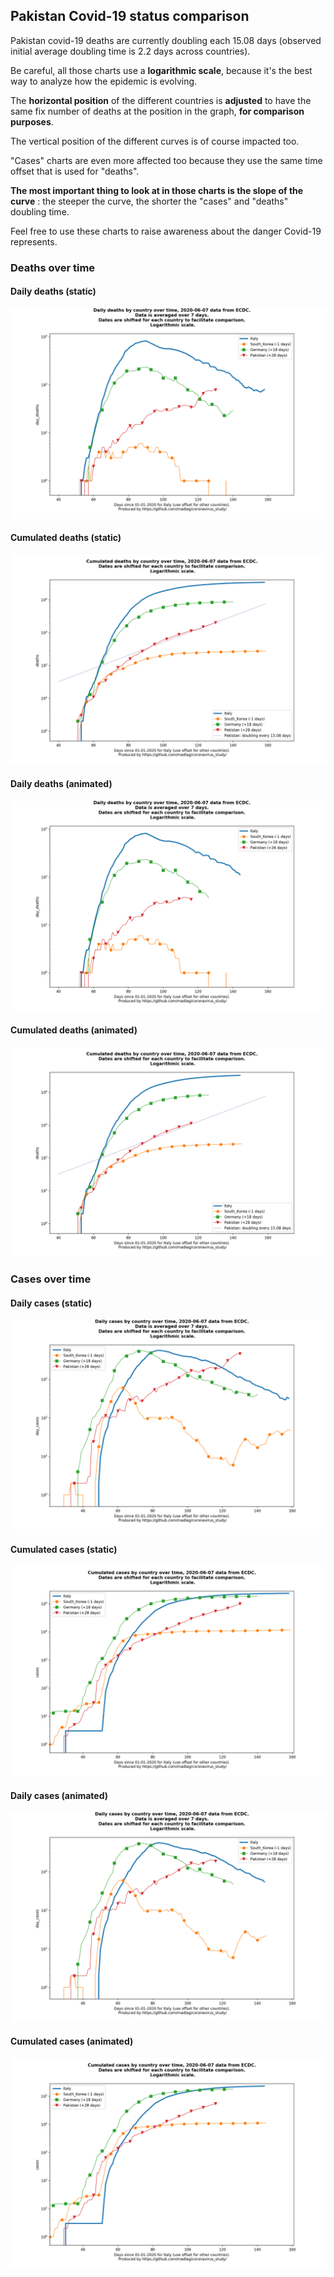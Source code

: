 ## Pakistan Covid-19 status comparison 

Pakistan covid-19 deaths are currently doubling each 15.08 days (observed initial average doubling time is 2.2 days across countries).



Be careful, all those charts use a **logarithmic scale**, because it's the best way to analyze how the epidemic is evolving.
 
The **horizontal position** of the different countries is **adjusted** to have the same fix number of deaths at the position in the graph, **for comparison purposes**.

The vertical position of the different curves is of course impacted too.

"Cases" charts are even more affected too because they use the same time offset that is used for "deaths".

**The most important thing to look at in those charts is the slope of the curve** : the steeper the curve, the shorter the "cases" and "deaths" doubling time.

Feel free to use these charts to raise awareness about the danger Covid-19 represents. 


 
### Deaths over time
 
#### Daily deaths (static)
![Pakistan covid-19 daily deaths static chart](https://raw.githubusercontent.com/madlag/coronavirus_study/master/notebooks/graphs/2020-06-07/countries/Pakistan/2020-06-07_Pakistan_day_deaths.png "Pakistan covid-19 day_deaths static chart")   
 
#### Cumulated deaths (static)
![Pakistan covid-19 cumulated deaths static chart](https://raw.githubusercontent.com/madlag/coronavirus_study/master/notebooks/graphs/2020-06-07/countries/Pakistan/2020-06-07_Pakistan_deaths.png "Pakistan covid-19 deaths static chart")   
 
#### Daily deaths (animated)
![Pakistan covid-19 daily deaths animated chart](https://raw.githubusercontent.com/madlag/coronavirus_study/master/notebooks/graphs/2020-06-07/countries/Pakistan/2020-06-07_Pakistan_day_deaths.gif "Pakistan covid-19 day_deaths animated chart")   
 
#### Cumulated deaths (animated)
![Pakistan covid-19 cumulated deaths animated chart](https://raw.githubusercontent.com/madlag/coronavirus_study/master/notebooks/graphs/2020-06-07/countries/Pakistan/2020-06-07_Pakistan_deaths.gif "Pakistan covid-19 deaths animated chart")   

 
### Cases over time
 
#### Daily cases (static)
![Pakistan covid-19 daily cases static chart](https://raw.githubusercontent.com/madlag/coronavirus_study/master/notebooks/graphs/2020-06-07/countries/Pakistan/2020-06-07_Pakistan_day_cases.png "Pakistan covid-19 day_cases static chart")   
 
#### Cumulated cases (static)
![Pakistan covid-19 cumulated cases static chart](https://raw.githubusercontent.com/madlag/coronavirus_study/master/notebooks/graphs/2020-06-07/countries/Pakistan/2020-06-07_Pakistan_cases.png "Pakistan covid-19 cases static chart")   
 
#### Daily cases (animated)
![Pakistan covid-19 daily cases animated chart](https://raw.githubusercontent.com/madlag/coronavirus_study/master/notebooks/graphs/2020-06-07/countries/Pakistan/2020-06-07_Pakistan_day_cases.gif "Pakistan covid-19 day_cases animated chart")   
 
#### Cumulated cases (animated)
![Pakistan covid-19 cumulated cases animated chart](https://raw.githubusercontent.com/madlag/coronavirus_study/master/notebooks/graphs/2020-06-07/countries/Pakistan/2020-06-07_Pakistan_cases.gif "Pakistan covid-19 cases animated chart")   

